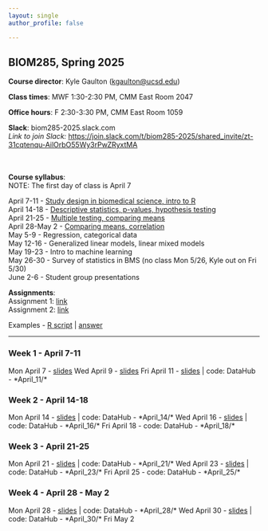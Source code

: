 ```yaml
---
layout: single
author_profile: false

---
```


## BIOM285, Spring 2025

**Course director**: Kyle Gaulton (kgaulton@ucsd.edu)

**Class times**: MWF 1:30-2:30 PM, CMM East Room 2047  

**Office hours**:  F 2:30-3:30 PM, CMM East Room 1059  

**Slack**:  biom285-2025.slack.com  
*Link to join Slack:* https://join.slack.com/t/biom285-2025/shared_invite/zt-31cqtenqu-AilOrbO55Wy3rPwZRyxtMA  
<br>
<br>

**Course syllabus**:  
NOTE: The first day of class is April 7  

April 7-11 - <a href="#w1">Study design in biomedical science, intro to R<a/>  
April 14-18	- <a href="#w2">Descriptive statistics, p-values, hypothesis testing</a>  
April 21-25	- <a href="#w3">Multiple testing, comparing means</a>   
April 28-May 2 - <a href="#w4">Comparing means, correlation</a>  
May 5-9	- Regression, categorical data  
May 12-16	- Generalized linear models, linear mixed models  
May 19-23	- Intro to machine learning  
May 26-30	- Survey of statistics in BMS (no class Mon 5/26, Kyle out on Fri 5/30)  
June 2-6	- Student group presentations  

**Assignments**:  
Assignment 1: <a href="https://www.gaultonlab.org/BIOM285_a1_2025">link</a>   
Assignment 2: <a href="https://www.gaultonlab.org/BIOM285_a2_2025">link</a>   
  
Examples - <a href="../example_script.R">R script</a> | <a href="../example_answer.pdf">answer</a>  
  
------  


<h3 id="w1">Week 1 - April 7-11</h3>
Mon April 7 - <a href="https://docs.google.com/presentation/d/1O1I5mCIhuAK-mVwjZqrNRvAU3wJO5xQ_ygqJ2Fi9KiM/edit?usp=sharing">slides</a>  
Wed April 9 - <a href="https://docs.google.com/presentation/d/1O1I5mCIhuAK-mVwjZqrNRvAU3wJO5xQ_ygqJ2Fi9KiM/edit?usp=sharing">slides</a>  
Fri April 11 - <a href="https://docs.google.com/presentation/d/1FmSuxYe442nH-YmUuPHKzocgt38nyjcnSaYKjildYmY/edit?usp=sharing">slides</a> | code: DataHub - *April_11/*     
  
<h3 id="w2">Week 2 - April 14-18</h3>
Mon April 14 - <a href="https://docs.google.com/presentation/d/1KHTiTFgLJDfonlZEiS4DoKs55gmnUj-pdJsmAbvE8Cw/edit?usp=sharing">slides</a> | code: DataHub - *April_14/*   
Wed April 16 - <a href="https://docs.google.com/presentation/d/1-5GpBGPRaScdiyM2WZgahTJLLYdsTkBWUq2xqbrFwKE/edit?usp=sharing">slides</a> | code: DataHub - *April_16/*  
Fri April 18 - code: DataHub - *April_18/*  

<h3 id="w3">Week 3 - April 21-25</h3>  
Mon April 21 - <a href="https://docs.google.com/presentation/d/1e5g_P6_X0Un5MllSo3iYwpTt1R0894UTy2w1Da9EWw8/edit?usp=sharing">slides</a> | code: DataHub - *April_21/*  
Wed April 23 - <a href="https://docs.google.com/presentation/d/1y8MACMjDdwujZExEhVPVXAJn-6S3P_s9OVzw4eXxE3w/edit?usp=sharing">slides</a> | code: DataHub - *April_23/*  
Fri April 25 - code: DataHub - *April_25/*  

<h3 id="w4">Week 4 - April 28 - May 2</h3>  
Mon April 28 - <a href="https://docs.google.com/presentation/d/1GZUAp3QB8j5t7Vrg6jmIR-WN1EI8AEXzBcTWt5U2SXg/edit?usp=sharing">slides</a> | code: DataHub - *April_28/*   
Wed April 30 - <a href="https://docs.google.com/presentation/d/1yGvXz7IWOrIA9oU0Y7EsuzpsAJDDrKWKM9JRvivR1DI/edit?usp=sharing">slides</a> | code: DataHub - *April_30/*  
Fri May 2  


